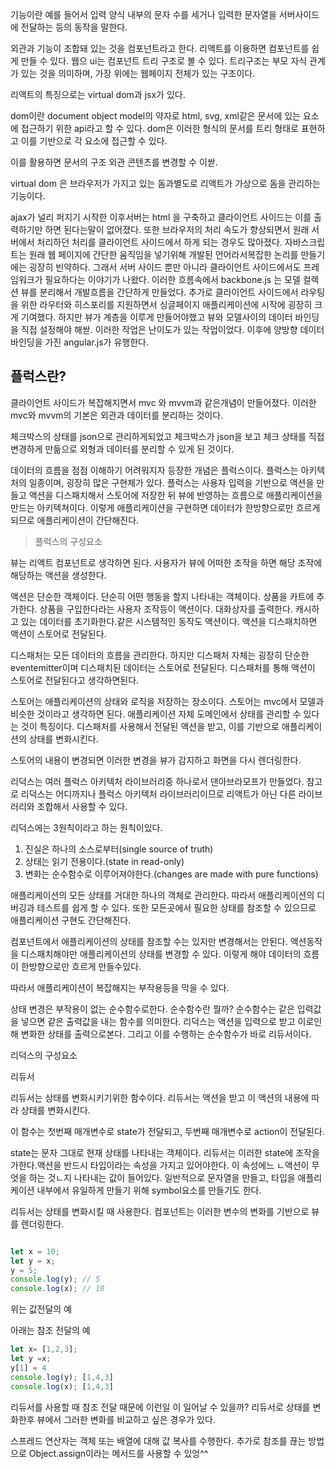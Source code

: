 기능이란 예를 들어서 입력 양식 내부의 문자 수를 세거나 입력한 문자열을 서버사이드에 전달하는 등의 동작을 말한다.

외관과 기능이 조합돼 있는 것을 컴포넌트라고 한다. 리액트를 이용하면 컴포넌트를 쉽게 만들 수 있다.
웹으 ui는 컴포넌트 트리 구조로 볼 수 있다. 트리구조는 부모 자식 관계가 있는 것을 의미하며, 가장 위에는 웹페이지 전체가 있는 구조이다.


리액트의 특징으로는 virtual dom과 jsx가 있다.

dom이란 document object model의 약자로 html, svg, xml같은 문서에 있는 요소에 접근하기 위한 api라고 할 수 있다. dom은 이러한 형식의 문서를 트리 형태로 표현하고 이를 기반으로 각 요소에 접근할 수 있다.


이를 활용하면 문서의 구조 외관 콘텐츠를 변경할 수 이싿.

virtual dom 은 브라우저가 가지고 있는 돔과별도로 리액트가 가상으로 돔을 관리하는 기능이다.


ajax가 널리 퍼지기 시작한 이후서버는 html 을 구축하고 클라이언트 사이드는 이를 출력하기만 하면 된다는말이 없어졌다. 또한 브라우저의 처리 속도가 향상되면서 원래 서버에서 처리하던 처리를 클라이언트 사이드에서 하게 되는 경우도 많아졌다. 자바스크립트는 원래 웹 페이지에 간단한 움직임을 넣기위해 개발된 언어라서복잡한 논리를 만들기에는 굉장히 빈약하다.
그래서 서버 사이드 뿐만 아니라 클라이언트 사이드에서도 프레임워크가 필요하다는 이야기가 나왔다.
이러한 흐름속에서 backbone.js 는 모델 컬렉션 뷰를 분리해서 개발흐름을 간단하게 만들었다. 추가로 클라이언트 사이드에서 라우팅을 위한 라우터와 히스포리를 지원하면서 싱글페이지 애플리케이션에 시작에 굉장히 크게 기여했다. 하지만 뷰가 계층을 이루게 만들어야했고 뷰와 모델사이의 데이터 바인딩을 직접 설정해야 해싿. 이러한 작업은 난이도가 있는 작업이었다.
이후에 양방향 데이터 바인딩을 가진 angular.js가 유행한다. 

## 플럭스란?
클라이언트 사이드가 복잡해지면서 mvc 와 mvvm과 같은개념이 만들어졌다. 이러한 mvc와 mvvm의 기본은 외관과 데이터를 분리하는 것이다.

체크박스의 상태를 json으로 관리하게되었고 체크박스가 json을 보고 체크 상태를 직접 변경하게 만듦으로 외형과 데이터를 분리할 수 있게 된 것이다.

데이터의 흐름을 점점 이해하기 어려워지자 등장한 개념은 플럭스이다. 플럭스는 아키텍처의 일종이며, 굉장히 많은 구현체가 있다. 플럭스는 사용자 입력을 기반으로 액션을 만들고 액션을 디스패치해서 스토어에 저장한 뒤 뷰에 반영하는 흐름으로 애플리케이션을 만드는 아키텍쳐이다.
이렇게 애플리케이션을 구현하면 데이터가 한방향으로만 흐르게 되므로 애플리케이션이 간단해진다.

> 플럭스의 구성요소

뷰는 리액트 컴포넌트로 생각하면 된다. 사용자가 뷰에 어떠한 조작을 하면 해당 조작에 해당하는 액션을 생성한다.

액션은 단순한 객체이다. 단순히 어떤 행동을 할지 나타내는 객체이다. 상품을 카트에 추가한다. 상품을 구입한다라는 사용자 조작등이 액션이다. 대화상자를 출력한다. 캐시하고 있는 데이터를 초기화한다.같은 시스템적인 동작도 액션이다. 액션을 디스패치하면 액션이 스토어로 전달된다.

디스패처는 모든 데이터의 흐름을 관리한다. 하지만 디스패처 자체는 굉장히 단순한 eventemitter이며 디스패치된 데이터는 스토어로 전달된다. 디스패처를 통해 액션이 스토어로 전달된다고 생각하면된다.


스토어는 애플리케이션의 상태와 로직을 저장하는 장소이다. 스토어는 mvc에서 모델과 비슷한 것이라고 생각하면 된다. 애플리케이션 자체 도메인에서 상태를 관리할 수 있다는 것이 특징이다. 디스패처를 사용해서 전달된 액션을 받고, 이를 기반으로 애플리케이션의 상태를 변화시킨다.

스토어의 내용이 변경되면 이러한 변경을 뷰가 감지하고 화면을 다시 렌더링한다.

리덕스는 여러 플럭스 아키텍처 라이브러리중 하나로서 댄아브라모프가 만들었다. 참고로 리덕스는 어디까지나 플럭스 아키텍처 라이브러리이므로 리액트가 아닌 다른 라이브러리와 조합해서 사용할 수 있다.

리덕스에는 3원칙이라고 하는 원칙이있다.

1. 진실은 하나의 소스로부터(single source of truth)
2. 상태는 읽기 전용이다.(state in read-only)
3. 변화는 순수함수로 이루어져야한다.(changes are made with pure functions)

애플리케이션의 모든 상태를 거대한 하나의 객체로 관리한다. 따라서 애플리케이션의 디버깅과 테스트를 쉽게 할 수 있다. 또한 모든곳에서 필요한 상태를 참조할 수 있으므로 애플리케이션 구현도 간단해진다.

컴포넌트에서 애플리케이션의 상태를 참조할 수는 있지만 변경해서는 안된다. 액션동작을 디스패치해야만 애플리케이션의 상태를 변경할 수 있다. 이렇게 해야 데이터의 흐름이 한방향으로만 흐르게 만들수있다.

따라서 애플리케이션이 복잡해지는 부작용등을 막을 수 있다.


상태 변경은 부작용이 없는 순수함수로한다. 순수함수란 뭘까? 순수함수는 같은 입력값을 넣으면 같은 출력값을 내는 함수를 의미한다. 리덕스는 액션을 입력으로 받고 이로인해 변화한 상태를 출력으로본다. 그리고 이를 수행하는 순수함수가 바로 리듀서이다.



리덕스의 구성요소

리듀서

리듀서는 상태를 변화시키기위한 함수이다. 리듀서는 액션을 받고 이 액션의 내용에 따라 상태를 변화시킨다.

이 함수는 첫번째 매개변수로 state가 전달되고, 두번째 매개변수로 action이 전달된다.

state는 문자 그대로 현재 상태를 나타내는 객체이다. 리듀서는 이러한 state에 조작을 가한다.액션을 반드시 타입이라는 속성을 가지고 있어야한다. 이 속성에느 ㄴ액션이 무엇을 하는 것ㄴ지 나타내는 값이 들어있다. 일반적으로 문자열을 만들고, 타입을 애플리케이션 내부에서 유일하게 만들기 위해 symbol요소를 만들기도 한다. 

리듀서는 상태를 변화시킬 때 사용한다. 컴포넌트는 이러한 변수의 변화를 기반으로 뷰를 렌더링한다. 

```js

let x = 10;
let y = x;
y = 5;
console.log(y); // 5
console.log(x); // 10
```

위는 값전달의 예

아래는 참조 전달의 예

```js
let x= [1,2,3];
let y =x;
y[1] = 4
console.log(y); [1,4,3]
console.log(x); [1,4,3]

```
리듀서를 사용할 때 참조 전달 때문에 이런일 이 일어날 수 있을까? 리듀서로 상태를 변화한후 뷰에서 그러한 변화를 비교하고 싶은 경우가 있다. 


스프레드 연산자는 객체 또는 배열에 대해 값 복사를 수행한다. 추가로 참조를 끊는 방법으로 Object.assign이라는 메서드를 사용할 수 있엉^^